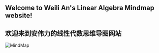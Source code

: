 ## Welcome to Weili An's Linear Algebra Mindmap website!
## 欢迎来到安伟力的线性代数思维导图网站
![MindMap](LinearAlgebraMindMap.png)
